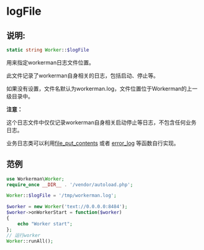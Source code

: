 # logFile
## 说明:
```php
static string Worker::$logFile
```

用来指定workerman日志文件位置。

此文件记录了workerman自身相关的日志，包括启动、停止等。

如果没有设置，文件名默认为workerman.log，文件位置位于Workerman的上一级目录中。

**注意：**

这个日志文件中仅仅记录workerman自身相关启动停止等日志，不包含任何业务日志。

业务日志类可以利用[file_put_contents](https://php.net/manual/zh/function.file-put-contents.php) 或者 [error_log](https://php.net/manual/zh/function.error-log.php) 等函数自行实现。

## 范例

```php
use Workerman\Worker;
require_once __DIR__ . '/vendor/autoload.php';

Worker::$logFile = '/tmp/workerman.log';

$worker = new Worker('text://0.0.0.0:8484');
$worker->onWorkerStart = function($worker)
{
    echo "Worker start";
};
// 运行worker
Worker::runAll();
```
